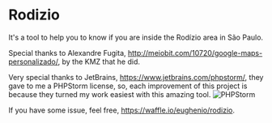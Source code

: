 # Rodizio
It's a tool to help you to know if you are inside the Rodízio area in São Paulo.

Special thanks to Alexandre Fugita, http://meiobit.com/10720/google-maps-personalizado/, by the KMZ that he did.

Very special thanks to JetBrains, https://www.jetbrains.com/phpstorm/, they gave to me a PHPStorm license, so, each improvement of this project is because they turned my work easiest with this amazing tool.
![PHPStorm](https://www.jetbrains.com/phpstorm/documentation/docs/banners/ps8.png)

If you have some issue, feel free, https://waffle.io/eughenio/rodizio.
